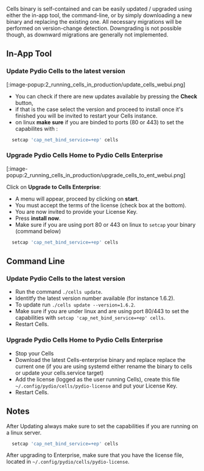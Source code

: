 Cells binary is self-contained and can be easily updated / upgraded using either the in-app tool, the command-line, or by simply downloading a new binary and replacing the existing one. All necessary migrations will be performed on version-change detection. Downgrading is not possible though, as downward migrations are generally not implemented.

## In-App Tool

### Update Pydio Cells to the latest version

[:image-popup:2_running_cells_in_production/update_cells_webui.png]

- You can check if there are new updates available by pressing the **Check** button,
- if that is the case select the version and proceed to install once it's finished you will be invited to restart your Cells instance.
-  on linux **make sure** if you are binded to ports (80 or 443) to set the capabilites with :

```sh
  setcap 'cap_net_bind_service=+ep' cells
```
### Upgrade Pydio Cells Home to Pydio Cells Enterprise

[:image-popup:2_running_cells_in_production/upgrade_cells_to_ent_webui.png]

Click on **Upgrade to Cells Enterprise**:

- A menu will appear, proceed by clicking on **start**.
- You must accept the terms of the license (check box at the bottom).
- You are now invited to provide your License Key.
- Press **install now**.
- Make sure if you are using port 80 or 443 on linux to `setcap` your binary (command below)


```sh
  setcap 'cap_net_bind_service=+ep' cells
```

## Command Line

### Update Pydio Cells to the latest version

- Run the command `./cells update`.
- Identitfy the latest version number available (for instance 1.6.2).
- To update run `./cells update --version=1.6.2`.
- Make sure if you are under linux and are using port 80/443 to set the capabilities with `setcap 'cap_net_bind_service=+ep' cells`.
- Restart Cells.

### Upgrade Pydio Cells Home to Pydio Cells Enterprise

- Stop your Cells
- Download the latest Cells-enterprise binary and replace replace the current one (if you are using systemd either rename the binary to cells or update your cells.service target)
- Add the license (logged as the user running Cells), create this file `~/.config/pydio/cells/pydio-license` and put your License Key.
- Restart Cells.


## Notes

After Updating always make sure to set the capabilities if you are running on a linux server.

```sh
  setcap 'cap_net_bind_service=+ep' cells
```

After upgrading to Enterprise, make sure that you have the license file, located in `~/.config/pydio/cells/pydio-license`.